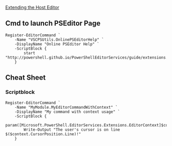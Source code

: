 
[Extending the Host Editor](http://powershell.github.io/PowerShellEditorServices/guide/extensions.html)

## Cmd to launch PSEditor Page

```
Register-EditorCommand `
    -Name "VSCPSUtils.OnlinePSEditorHelp" `
    -DisplayName "Online PSEditor Help" `
    -ScriptBlock {        
        start "http://powershell.github.io/PowerShellEditorServices/guide/extensions.html"
    }

```
## Cheat Sheet
### Scriptblock
```
Register-EditorCommand `
    -Name "MyModule.MyEditorCommandWithContext" `
    -DisplayName "My command with context usage" `
    -ScriptBlock {
        param([Microsoft.PowerShell.EditorServices.Extensions.EditorContext]$context)
        Write-Output "The user's cursor is on line $($context.CursorPosition.Line)!"
    }
```

